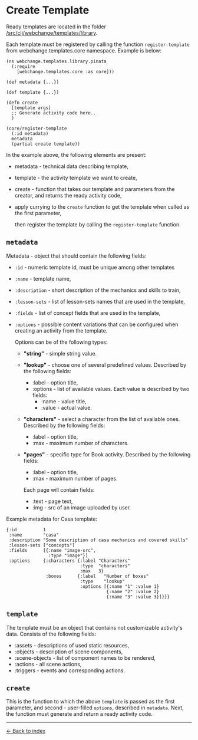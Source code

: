 # Create Template

Ready templates are located in the folder [/src/clj/webchange/templates/library](/src/clj/webchange/templates/library).

Each template must be registered by calling the function `register-template` from webchange.templates.core namespace. Example is below:

```
(ns webchange.templates.library.pinata
  (:require
    [webchange.templates.core :as core]))
    
(def metadata {...})

(def template {...})

(defn create
  [template args]
  ;; Generate activity code here..
  )
    
(core/register-template
  (:id metadata)
  metadata
  (partial create template))
```

In the example above, the following elements are present:

- metadata - technical data describing template,
- template - the activity template we want to create,
- create - function that takes our template and parameters from the creator, and returns the ready activity code,
- apply currying to the `create` function to get the template when called as the first parameter,

  then register the template by calling the `register-template` function.

## `metadata`

Metadata - object that should contain the following fields:

- `:id` - numeric template id, must be unique among other templates
- `:name` - template name,
- `:description` - short description of the mechanics and skills to train,
- `:lesson-sets` - list of lesson-sets names that are used in the template,
- `:fields` - list of concept fields that are used in the template,
- `:options` - possible content variations that can be configured when creating an activity from the template.

  Options can be of the following types:
  - **"string"** - simple string value.
  - **"lookup"** - choose one of several predefined values. Described by the following fields:
    - :label - option title,
    - :options - list of available values. Each value is described by two fields:
      - :name - value title,
      - :value - actual value.
  - **"characters"** - select a character from the list of available ones. Described by the following fields:
    - :label - option title,
    - :max - maximum number of characters.

  - **"pages"** - specific type for Book activity. Described by the following fields:
    - :label - option title,
    - :max - maximum number of pages.

    Each page will contain fields:
      - :text - page text,
      - :img - src of an image uploaded by user.


Example metadata for Casa template:

```
{:id          1
 :name        "casa"
 :description "Some description of casa mechanics and covered skills"
 :lesson-sets ["concepts"]
 :fields      [{:name "image-src",
                :type "image"}]
 :options     {:characters {:label "Characters"
                            :type  "characters"
                            :max   3}
               :boxes      {:label   "Number of boxes"
                            :type    "lookup"
                            :options [{:name "1" :value 1}
                                      {:name "2" :value 2}
                                      {:name "3" :value 3}]}}}
```


## `template`

The template must be an object that contains not customizable activity's data.
Consists of the following fields:
- :assets - descriptions of used static resources,
- :objects - description of scene components,
- :scene-objects - list of component names to be rendered,
- :actions - all scene actions,
- :triggers - events and corresponding actions.

## `create`

This is the function to which the above `template` is passed as the first parameter,
and second - user-filled `options`, described in `metadata`.
Next, the function must generate and return a ready activity code.

---

[← Back to index](../../index.md)
